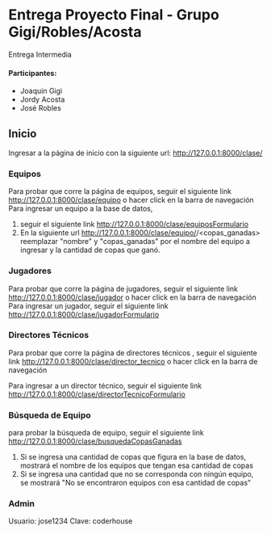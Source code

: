 # Entrega Proyecto Final - Grupo Gigi/Robles/Acosta

Entrega Intermedia 
#### Participantes: 
* Joaquin Gigi
* Jordy Acosta
* José Robles 

## Inicio
Ingresar a la página de inicio con la siguiente url: http://127.0.0.1:8000/clase/

### Equipos
Para probar que corre la página de equipos, seguir el siguiente link  http://127.0.0.1:8000/clase/equipo o hacer click en la barra de navegación
Para ingresar un equipo a la base de datos, 
  1. seguir el siguiente link http://127.0.0.1:8000/clase/equiposFormulario
  2. En la siguiente url  http://127.0.0.1:8000/clase/equipo/<nombre>/<copas_ganadas> reemplazar "nombre" y "copas_ganadas" por el nombre del equipo a ingresar y la cantidad de copas que ganó.

### Jugadores
Para probar que corre la página de jugadores, seguir el siguiente link http://127.0.0.1:8000/clase/jugador o hacer click en la barra de navegación
Para ingresar un jugador, seguir el siguiente link http://127.0.0.1:8000/clase/jugadorFormulario


### Directores Técnicos

Para probar que corre la página de directores técnicos , seguir el siguiente link http://127.0.0.1:8000/clase/director_tecnico o hacer click en la barra de navegación

Para ingresar a un director técnico, seguir el siguiente link http://127.0.0.1:8000/clase/directorTecnicoFormulario


### Búsqueda de Equipo
para probar la búsqueda de equipo, seguir el siguiente link http://127.0.0.1:8000/clase/busquedaCopasGanadas
  1. Si se ingresa una cantidad de copas que figura en la base de datos, mostrará el nombre de los equipos que tengan esa cantidad de copas
  2. Si se ingresa una cantidad que no se corresponda con ningún equipo, se mostrará "No se encontraron equipos con esa cantidad de copas"  


### Admin
  Usuario: jose1234
  Clave: coderhouse



